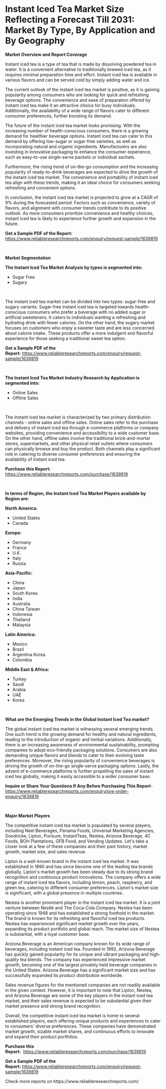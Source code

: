 <p><h1>Instant Iced Tea Market Size Reflecting a Forecast Till 2031: Market By Type, By Application and By Geography</h1></p><p><strong>Market Overview and Report Coverage</strong></p>
<p><p>Instant iced tea is a type of tea that is made by dissolving powdered tea in water. It is a convenient alternative to traditionally brewed iced tea, as it requires minimal preparation time and effort. Instant iced tea is available in various flavors and can be served cold by simply adding water and ice.</p><p>The current outlook of the instant iced tea market is positive, as it is gaining popularity among consumers who are looking for quick and refreshing beverage options. The convenience and ease of preparation offered by instant iced tea make it an attractive choice for busy individuals. Additionally, the availability of a wide range of flavors cater to different consumer preferences, further boosting its demand.</p><p>The future of the instant iced tea market looks promising. With the increasing number of health-conscious consumers, there is a growing demand for healthier beverage options. Instant iced tea can cater to this demand by offering low-sugar or sugar-free varieties, as well as incorporating natural and organic ingredients. Manufacturers are also investing in innovative packaging to enhance the consumer experience, such as easy-to-use single-serve packets or individual sachets.</p><p>Furthermore, the rising trend of on-the-go consumption and the increasing popularity of ready-to-drink beverages are expected to drive the growth of the instant iced tea market. The convenience and portability of instant iced tea align with these trends, making it an ideal choice for consumers seeking refreshing and convenient options.</p><p>In conclusion, the instant iced tea market is projected to grow at a CAGR of 9% during the forecasted period. Factors such as convenience, variety of flavors, and alignment with consumer trends contribute to its positive outlook. As more consumers prioritize convenience and healthy choices, instant iced tea is likely to experience further growth and expansion in the future.</p></p>
<p><strong>Get a Sample PDF of the Report:</strong> <a href="https://www.reliableresearchreports.com/enquiry/request-sample/1639819">https://www.reliableresearchreports.com/enquiry/request-sample/1639819</a></p>
<p>&nbsp;</p>
<p><strong>Market Segmentation</strong></p>
<p><strong>The Instant Iced Tea Market Analysis by types is segmented into:</strong></p>
<p><ul><li>Sugar Free</li><li>Sugary</li></ul></p>
<p>&nbsp;</p>
<p><p>The instant iced tea market can be divided into two types: sugar-free and sugary variants. Sugar-free instant iced tea is targeted towards health-conscious consumers who prefer a beverage with no added sugar or artificial sweeteners. It caters to individuals wanting a refreshing and hydrating drink with fewer calories. On the other hand, the sugary market focuses on customers who enjoy a sweeter taste and are less concerned about calorie intake. These products offer a more indulgent and flavorful experience for those seeking a traditional sweet tea option.</p></p>
<p><strong>Get a Sample PDF of the Report:</strong>&nbsp;<a href="https://www.reliableresearchreports.com/enquiry/request-sample/1639819">https://www.reliableresearchreports.com/enquiry/request-sample/1639819</a></p>
<p>&nbsp;</p>
<p><strong>The Instant Iced Tea Market Industry Research by Application is segmented into:</strong></p>
<p><ul><li>Online Sales</li><li>Offline Sales</li></ul></p>
<p>&nbsp;</p>
<p><p>The instant iced tea market is characterized by two primary distribution channels - online sales and offline sales. Online sales refer to the purchase and delivery of instant iced tea through e-commerce platforms or company websites, providing convenience and accessibility to a wide customer base. On the other hand, offline sales involve the traditional brick-and-mortar stores, supermarkets, and other physical retail outlets where consumers can physically browse and buy the product. Both channels play a significant role in catering to diverse consumer preferences and ensuring the availability of instant iced tea.</p></p>
<p><strong>Purchase this Report:</strong>&nbsp; <a href="https://www.reliableresearchreports.com/purchase/1639819">https://www.reliableresearchreports.com/purchase/1639819</a></p>
<p>&nbsp;</p>
<p><strong>In terms of Region, the Instant Iced Tea Market Players available by Region are:</strong></p>
<p>
    <p> <strong> North America: </strong>
        <ul>
            <li>United States</li>
            <li>Canada</li>
        </ul>
        </p> 
    <p> <strong> Europe: </strong>
        <ul>
            <li>Germany</li>
            <li>France</li>
            <li>U.K.</li>
            <li>Italy</li>
            <li>Russia</li>
        </ul>
        </p> 
    <p> <strong> Asia-Pacific: </strong>
        <ul>
            <li>China</li>
            <li>Japan</li>
            <li>South Korea</li>
            <li>India</li>
            <li>Australia</li>
            <li>China Taiwan</li>
            <li>Indonesia</li>
            <li>Thailand</li>
            <li>Malaysia</li>
        </ul>
        </p> 
    <p> <strong> Latin America: </strong>
        <ul>
            <li>Mexico</li>
            <li>Brazil</li>
            <li>Argentina Korea</li>
            <li>Colombia</li>
        </ul>
        </p> 
    <p> <strong> Middle East & Africa: </strong>
        <ul>
            <li>Turkey</li>
            <li>Saudi</li>
            <li>Arabia</li>
            <li>UAE</li>
            <li>Korea</li>
        </ul>
    </p>
    </p>
<p>&nbsp;</p>
<p><strong>What are the Emerging Trends in the Global Instant Iced Tea market?</strong></p>
<p><p>The global instant iced tea market is witnessing several emerging trends. One such trend is the growing demand for healthy and natural ingredients, leading to the introduction of organic and herbal variations. Additionally, there is an increasing awareness of environmental sustainability, prompting companies to adopt eco-friendly packaging solutions. Consumers are also demanding unique flavors and blends to cater to their evolving taste preferences. Moreover, the rising popularity of convenience beverages is driving the growth of on-the-go single-serve packaging options. Lastly, the advent of e-commerce platforms is further propelling the sales of instant iced tea globally, making it easily accessible to a wider consumer base.</p></p>
<p><strong>Inquire or Share Your Questions If Any Before Purchasing This Report</strong>- <a href="https://www.reliableresearchreports.com/enquiry/pre-order-enquiry/1639819">https://www.reliableresearchreports.com/enquiry/pre-order-enquiry/1639819</a></p>
<p>&nbsp;</p>
<p><strong>Major Market Players</strong></p>
<p><p>The competitive instant iced tea market is populated by several players, including Neel Beverages, Panama Foods, Universal Marketing Agencies, Goodricke, Lipton, Purisure, InstantTeas, Nestea, Arizona Beverage, 4C Foods, BOH Plantations, GFB Food, and Vending Updates. Let's take a closer look at a few of these companies and their past history, market growth, market size, and sales revenue.</p><p>Lipton is a well-known brand in the instant iced tea market. It was established in 1890 and has since become one of the leading tea brands globally. Lipton's market growth has been steady due to its strong brand recognition and continuous product innovations. The company offers a wide range of instant iced tea flavors, including lemon, peach, raspberry, and green tea, catering to different consumer preferences. Lipton's market size is significant, with a global presence in multiple countries.</p><p>Nestea is another prominent player in the instant iced tea market. It is a joint venture between Nestlé and The Coca-Cola Company. Nestea has been operating since 1948 and has established a strong foothold in the market. The brand is known for its refreshing and flavorful iced tea products. Nestea has experienced significant market growth over the years, expanding its product portfolio and global reach. The market size of Nestea is substantial, with a loyal customer base.</p><p>Arizona Beverage is an American company known for its wide range of beverages, including instant iced tea. Founded in 1992, Arizona Beverage has quickly gained popularity for its unique and vibrant packaging and high-quality tea blends. The company has experienced impressive market growth, becoming one of the largest privately held beverage companies in the United States. Arizona Beverage has a significant market size and has successfully expanded its product distribution worldwide.</p><p>Sales revenue figures for the mentioned companies are not readily available in the given context. However, it is important to note that Lipton, Nestea, and Arizona Beverage are some of the key players in the instant iced tea market, and their sales revenue is expected to be substantial given their market presence and strong brand recognition.</p><p>Overall, the competitive instant iced tea market is home to several established players, each offering unique products and experiences to cater to consumers' diverse preferences. These companies have demonstrated market growth, sizable market shares, and continuous efforts to innovate and expand their product portfolios.</p></p>
<p><strong>Purchase this Report:</strong>&nbsp;&nbsp;<a href="https://www.reliableresearchreports.com/purchase/1639819">https://www.reliableresearchreports.com/purchase/1639819</a></p>
<p></p>
<p><strong>Get a Sample PDF of the Report:</strong>&nbsp;<a href="https://www.reliableresearchreports.com/enquiry/request-sample/1639819">https://www.reliableresearchreports.com/enquiry/request-sample/1639819</a></p>
<p>Check more reports on https://www.reliableresearchreports.com/</p>